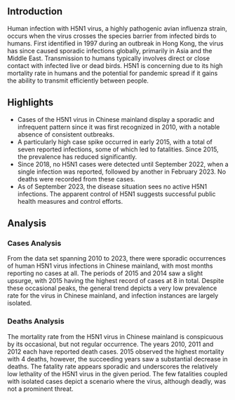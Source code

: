 ## Introduction

Human infection with H5N1 virus, a highly pathogenic avian influenza strain, occurs when the virus crosses the species barrier from infected birds to humans. First identified in 1997 during an outbreak in Hong Kong, the virus has since caused sporadic infections globally, primarily in Asia and the Middle East. Transmission to humans typically involves direct or close contact with infected live or dead birds. H5N1 is concerning due to its high mortality rate in humans and the potential for pandemic spread if it gains the ability to transmit efficiently between people.

## Highlights

- Cases of the H5N1 virus in Chinese mainland display a sporadic and infrequent pattern since it was first recognized in 2010, with a notable absence of consistent outbreaks. <br/>
- A particularly high case spike occurred in early 2015, with a total of seven reported infections, some of which led to fatalities. Since 2015, the prevalence has reduced significantly. <br/>
- Since 2018, no H5N1 cases were detected until September 2022, when a single infection was reported, followed by another in February 2023. No deaths were recorded from these cases. <br/>
- As of September 2023, the disease situation sees no active H5N1 infections. The apparent control of H5N1 suggests successful public health measures and control efforts.

## Analysis

### Cases Analysis

From the data set spanning 2010 to 2023, there were sporadic occurrences of human H5N1 virus infections in Chinese mainland, with most months reporting no cases at all. The periods of 2015 and 2014 saw a slight upsurge, with 2015 having the highest record of cases at 8 in total. Despite these occasional peaks, the general trend depicts a very low prevalence rate for the virus in Chinese mainland, and infection instances are largely isolated.

### Deaths Analysis

The mortality rate from the H5N1 virus in Chinese mainland is conspicuous by its occasional, but not regular occurrence. The years 2010, 2011 and 2012 each have reported death cases. 2015 observed the highest mortality with 4 deaths, however, the succeeding years saw a substantial decrease in deaths. The fatality rate appears sporadic and underscores the relatively low lethality of the H5N1 virus in the given period. The few fatalities coupled with isolated cases depict a scenario where the virus, although deadly, was not a prominent threat.
